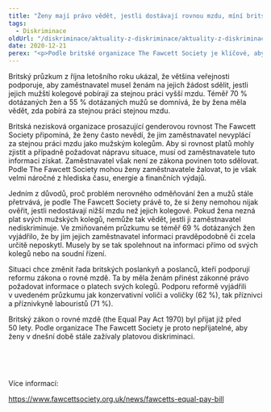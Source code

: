 ```yaml
---
title: "Ženy mají právo vědět, jestli dostávají rovnou mzdu, míní britská veřejnost"
tags:
  - Diskriminace
oldUrl: "/diskriminace/aktuality-z-diskriminace/aktuality-z-diskriminace-2020/zeny-maji-pravo-vedet-jestli-dostavaji-rovnou-mzdu-mini-britska-verejnost/"
date: 2020-12-21
perex: "<p>Podle britské organizace The Fawcett Society je klíčové, aby ženy měly zákonné právo požadovat informace o platech svých mužských kolegů. Jinak se totiž nedozví, jestli jsou platově diskriminovány.</p>"
---
```


<!-- imported from the old website -->

<p>Britský průzkum z října letošního roku ukázal, že většina veřejnosti podporuje, aby zaměstnavatel musel ženám na jejich žádost sdělit, jestli jejich mužští kolegové pobírají za stejnou práci vyšší mzdu. Téměř 70 % dotázaných žen a 55 % dotázaných mužů se domnívá, že by žena měla vědět, zda pobírá za stejnou práci stejnou mzdu. </p> <p>Britská nezisková organizace prosazující genderovou rovnost The Fawcett Society připomíná, že ženy často nevědí, že jim zaměstnavatel nevyplácí za stejnou práci mzdu jako mužským kolegům. Aby si rovnost platů mohly zjistit a případně požadovat nápravu situace, musí od zaměstnavatele tuto informaci získat. Zaměstnavatel však není ze zákona povinen toto sdělovat. Podle The Fawcett Society mohou ženy zaměstnavatele žalovat, to je však velmi náročné z hlediska času, energie a finančních výdajů.</p> <p>Jedním z důvodů, proč problém nerovného odměňování žen a mužů stále přetrvává, je podle The Fawcett Society právě to, že si ženy nemohou nijak ověřit, jestli nedostávají nižší mzdu než jejich kolegové. Pokud žena nezná plat svých mužských kolegů, nemůže tak vědět, jestli ji zaměstnavatel nediskriminuje. Ve zmiňovaném průzkumu se téměř 69 % dotázaných žen vyjádřilo, že by jim jejich zaměstnavatel informaci pravděpodobně či zcela určitě neposkytl. Musely by se tak spolehnout na informaci přímo od svých kolegů nebo na soudní řízení.</p> <p>Situaci chce změnit řada britských poslankyň a poslanců, kteří podporují reformu zákona o rovné mzdě. Ta by měla ženám přinést zákonné právo požadovat informace o platech svých kolegů. Podporu reformě vyjádřili v uvedeném průzkumu jak konzervativní voliči a voličky (62 %), tak příznivci a příznivkyně labouristů (71 %). </p> <p>Britský zákon o rovné mzdě (the Equal Pay Act 1970) byl přijat již před 50 lety. Podle organizace The Fawcett Society je proto nepřijatelné, aby ženy v dnešní době stále zažívaly platovou diskriminaci. </p> <p> </p> <p> </p> <p>Více informací:</p> <p><a href="https://www.fawcettsociety.org.uk/news/fawcetts-equal-pay-bill" target="_blank">https://www.fawcettsociety.org.uk/news/fawcetts-equal-pay-bill</a></p>

